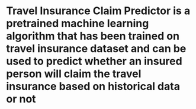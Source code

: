 # Travel Insurance Claim Predictor is a pretrained machine learning algorithm that has been trained on travel insurance dataset and can be used to predict whether an insured person will claim the travel insurance based on historical data or not

